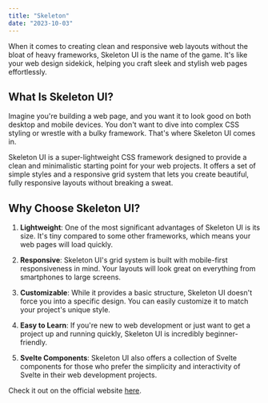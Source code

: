 ```yaml
---
title: "Skeleton"
date: "2023-10-03"
---
```


When it comes to creating clean and responsive web layouts without the bloat of heavy frameworks, Skeleton UI is the name of the game. It's like your web design sidekick, helping you craft sleek and stylish web pages effortlessly.

## What Is Skeleton UI?

Imagine you're building a web page, and you want it to look good on both desktop and mobile devices. You don't want to dive into complex CSS styling or wrestle with a bulky framework. That's where Skeleton UI comes in.

Skeleton UI is a super-lightweight CSS framework designed to provide a clean and minimalistic starting point for your web projects. It offers a set of simple styles and a responsive grid system that lets you create beautiful, fully responsive layouts without breaking a sweat.

## Why Choose Skeleton UI?

1. **Lightweight**: One of the most significant advantages of Skeleton UI is its size. It's tiny compared to some other frameworks, which means your web pages will load quickly.

2. **Responsive**: Skeleton UI's grid system is built with mobile-first responsiveness in mind. Your layouts will look great on everything from smartphones to large screens.

3. **Customizable**: While it provides a basic structure, Skeleton UI doesn't force you into a specific design. You can easily customize it to match your project's unique style.

4. **Easy to Learn**: If you're new to web development or just want to get a project up and running quickly, Skeleton UI is incredibly beginner-friendly.

5. **Svelte Components**: Skeleton UI also offers a collection of Svelte components for those who prefer the simplicity and interactivity of Svelte in their web development projects.

Check it out on the official website [here](https://www.skeleton.dev/).